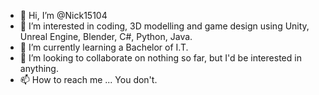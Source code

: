 - 👋 Hi, I’m @Nick15104
- 👀 I’m interested in coding, 3D modelling and game design using Unity, Unreal Engine, Blender, C#, Python, Java.
- 🌱 I’m currently learning a Bachelor of I.T.
- 💞️ I’m looking to collaborate on nothing so far, but I'd be interested in anything.
- 📫 How to reach me ... You don't.

<!---
Nick15104/Nick15104 is a ✨ special ✨ repository because its `README.md` (this file) appears on your GitHub profile.
You can click the Preview link to take a look at your changes.
--->
